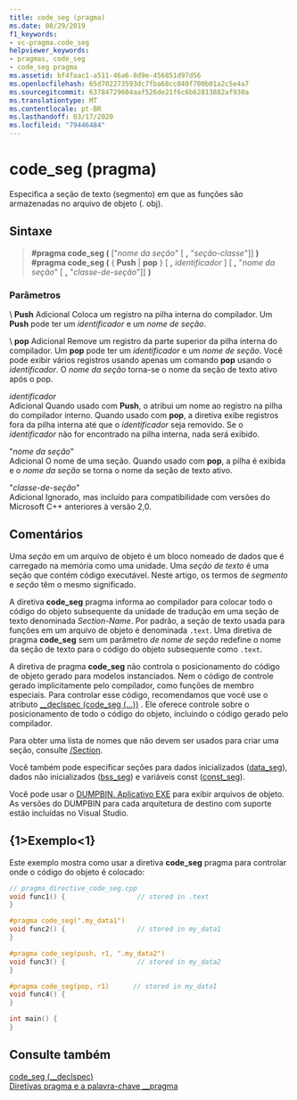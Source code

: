```yaml
---
title: code_seg (pragma)
ms.date: 08/29/2019
f1_keywords:
- vc-pragma.code_seg
helpviewer_keywords:
- pragmas, code_seg
- code_seg pragma
ms.assetid: bf4faac1-a511-46a6-8d9e-456851d97d56
ms.openlocfilehash: 65d702273593dc7fba68cc040f700b01a2c5e4a7
ms.sourcegitcommit: 63784729604aaf526de21f6c6b62813882af930a
ms.translationtype: MT
ms.contentlocale: pt-BR
ms.lasthandoff: 03/17/2020
ms.locfileid: "79446484"
---
```

# <a name="code_seg-pragma"></a>code_seg (pragma)

Especifica a seção de texto (segmento) em que as funções são armazenadas no arquivo de objeto (. obj).

## <a name="syntax"></a>Sintaxe

> **#pragma code_seg (** ["*nome da seção*" [ **,** "*seção-classe*"]] **)** \
> **#pragma code_seg (** { **Push** | **pop** } [ **,** *identificador* ] [ **,** "*nome da seção*" [ **,** "*classe-de-seção*"]] **)**

### <a name="parameters"></a>Parâmetros

\ **Push**
Adicional Coloca um registro na pilha interna do compilador. Um **Push** pode ter um *identificador* e um *nome de seção*.

\ **pop**
Adicional Remove um registro da parte superior da pilha interna do compilador. Um **pop** pode ter um *identificador* e um *nome de seção*. Você pode exibir vários registros usando apenas um comando **pop** usando o *identificador*. O *nome da seção* torna-se o nome da seção de texto ativo após o pop.

*identificador*\
Adicional Quando usado com **Push**, o atribui um nome ao registro na pilha do compilador interno. Quando usado com **pop**, a diretiva exibe registros fora da pilha interna até que o *identificador* seja removido. Se o *identificador* não for encontrado na pilha interna, nada será exibido.

"*nome da seção*" \
Adicional O nome de uma seção. Quando usado com **pop**, a pilha é exibida e o *nome da seção* se torna o nome da seção de texto ativo.

"*classe-de-seção*" \
Adicional Ignorado, mas incluído para compatibilidade com versões do Microsoft C++ anteriores à versão 2,0.

## <a name="remarks"></a>Comentários

Uma *seção* em um arquivo de objeto é um bloco nomeado de dados que é carregado na memória como uma unidade. Uma *seção de texto* é uma seção que contém código executável. Neste artigo, os termos de *segmento* e *seção* têm o mesmo significado.

A diretiva **code_seg** pragma informa ao compilador para colocar todo o código do objeto subsequente da unidade de tradução em uma seção de texto denominada *Section-Name*. Por padrão, a seção de texto usada para funções em um arquivo de objeto é denominada `.text`. Uma diretiva de pragma **code_seg** sem um parâmetro *de nome de seção* redefine o nome da seção de texto para o código do objeto subsequente como `.text`.

A diretiva de pragma **code_seg** não controla o posicionamento do código de objeto gerado para modelos instanciados. Nem o código de controle gerado implicitamente pelo compilador, como funções de membro especiais. Para controlar esse código, recomendamos que você use o atributo [__declspec (code_seg (...))](../cpp/code-seg-declspec.md) . Ele oferece controle sobre o posicionamento de todo o código do objeto, incluindo o código gerado pelo compilador.

Para obter uma lista de nomes que não devem ser usados para criar uma seção, consulte [/Section](../build/reference/section-specify-section-attributes.md).

Você também pode especificar seções para dados inicializados ([data_seg](../preprocessor/data-seg.md)), dados não inicializados ([bss_seg](../preprocessor/bss-seg.md)) e variáveis const ([const_seg](../preprocessor/const-seg.md)).

Você pode usar o [DUMPBIN. Aplicativo EXE](../build/reference/dumpbin-command-line.md) para exibir arquivos de objeto. As versões do DUMPBIN para cada arquitetura de destino com suporte estão incluídas no Visual Studio.

## <a name="example"></a>{1&gt;Exemplo&lt;1}

Este exemplo mostra como usar a diretiva **code_seg** pragma para controlar onde o código do objeto é colocado:

```cpp
// pragma_directive_code_seg.cpp
void func1() {                  // stored in .text
}

#pragma code_seg(".my_data1")
void func2() {                  // stored in my_data1
}

#pragma code_seg(push, r1, ".my_data2")
void func3() {                  // stored in my_data2
}

#pragma code_seg(pop, r1)      // stored in my_data1
void func4() {
}

int main() {
}
```

## <a name="see-also"></a>Consulte também

[code_seg (__declspec)](../cpp/code-seg-declspec.md)\
[Diretivas pragma e a palavra-chave __pragma](../preprocessor/pragma-directives-and-the-pragma-keyword.md)

